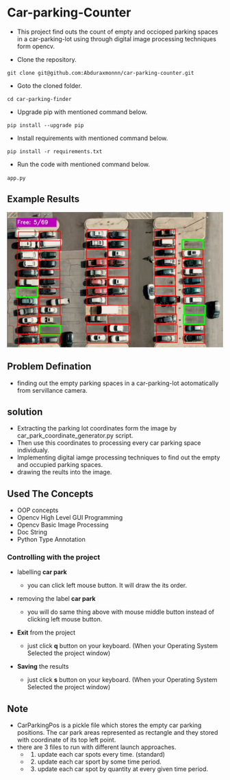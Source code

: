 # Car-parking-Counter
- This project find outs the count of empty and occioped parking spaces in a car-parking-lot using through digital image processing techniques form opencv.

- Clone the repository.
```
git clone git@github.com:Abduraxmonnn/car-parking-counter.git
```
- Goto the cloned folder.
```
cd car-parking-finder

```
- Upgrade pip with mentioned command below.
```
pip install --upgrade pip
```
- Install requirements with mentioned command below.
```
pip install -r requirements.txt
```
- Run the code with mentioned command below.

`app.py`

 
## Example Results


<p align="center">
<img src="data/images/graphs/example_result.png">





## Problem Defination
- finding out the empty parking spaces in a car-parking-lot aotomatically from servillance camera.

## solution
- Extracting the parking lot coordinates form the image by car_park_coordinate_generator.py script.
- Then use this coordinates to processing every car parking space individualy.
- Implementing digital iamge processing techniques to find out the empty and occupied parking spaces.
- drawing the reults into the image. 

## Used The Concepts
- OOP concepts
- Opencv High Level GUI Programming
- Opencv Basic Image Processing
- Doc String
- Python Type Annotation



### Controlling with the project
- labelling   __car park__
    - you can click left  mouse button. It will draw the its order.
- removing the label __car park__
    - you will do same thing above with mouse middle button instead of clicking left mouse button.

- __Exit__ from the project
    - just click __q__ button on your keyboard. (When your Operating System Selected the project window)
- __Saving__ the results
    - just click __s__ button on your keyboard. (When your Operating System Selected the project window)

## Note 
- CarParkingPos  is a pickle file which stores the empty car parking positions.  The car park areas represented as rectangle and they stored with coordinate of  its top left point.
- there are 3 files to run with different launch approaches. 
    - 1) update each car spots every time. (standard)
    - 2) update each car sport by some time period.
    - 3) update each car spot by quantity at every given time period.
